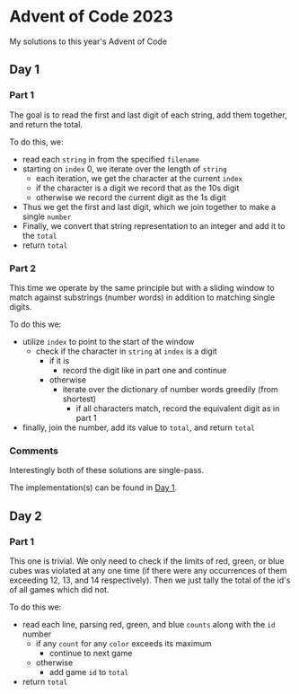 # Advent of Code 2023

My solutions to this year's Advent of Code

## Day 1

### Part 1

The goal is to read the first and last digit of each string, add them together, and return the total.

To do this, we:
* read each `string` in from the specified `filename`
* starting on `index` 0, we iterate over the length of `string`
  * each iteration, we get the character at the current `index`
  * if the character is a digit we record that as the 10s digit
  * otherwise we record the current digit as the 1s digit
* Thus we get the first and last digit, which we join together to make a single `number`
* Finally, we convert that string representation to an integer and add it to the `total`
* return `total`

### Part 2

This time we operate by the same principle but with a sliding window to match against substrings (number words) in addition to matching single digits. 

To do this we:
* utilize `index` to point to the start of the window
  * check if the character in `string` at `index` is a digit
    * if it is
      * record the digit like in part one and continue
    * otherwise
      * iterate over the dictionary of number words greedily (from shortest)
        * if all characters match, record the equivalent digit as in part 1
* finally, join the number, add its value to `total`, and return `total`

### Comments

Interestingly both of these solutions are single-pass.

The implementation(s) can be found in [Day 1]().



## Day 2

### Part 1

This one is trivial. We only need to check if the limits of red, green, or blue cubes
was violated at any one time (if there were any occurrences of them exceeding 12, 13,
and 14 respectively). Then we just tally the total of the id's of all games which did
not.

To do this we:
* read each line, parsing red, green, and blue `counts` along with the `id` number
  * if any `count` for any `color` exceeds its maximum
    * continue to next game
  * otherwise
    * add game `id` to `total`
* return `total`
